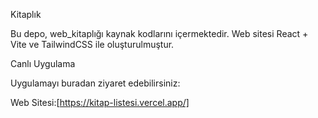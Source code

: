 Kitaplık

Bu depo, web_kitaplığı kaynak kodlarını içermektedir. Web sitesi React + Vite ve TailwindCSS ile oluşturulmuştur.

Canlı Uygulama

Uygulamayı buradan ziyaret edebilirsiniz:

Web Sitesi:[https://kitap-listesi.vercel.app/]

